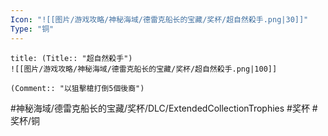 ```yaml
---
Icon: "![[图片/游戏攻略/神秘海域/德雷克船长的宝藏/奖杯/超自然殺手.png|30]]"
Type: "铜"
---
```

```ad-common-bronze-trophy
title: (Title:: "超自然殺手")
![[图片/游戏攻略/神秘海域/德雷克船长的宝藏/奖杯/超自然殺手.png|100]]

(Comment:: "以狙擊槍打倒5個後裔")
```

#神秘海域/德雷克船长的宝藏/奖杯/DLC/ExtendedCollectionTrophies #奖杯 #奖杯/铜
